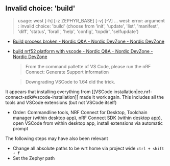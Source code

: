 
## Invalid choice: 'build'

> usage: west [-h] [-z ZEPHYR_BASE] [-v] [-V] <command> ...
> west: error: argument <command>: invalid choice: 'build' (choose from 'init', 'update', 'list', 'manifest', 'diff', 'status', 'forall', 'help', 'config', 'topdir', 'selfupdate')

- [Build process broken - Nordic Q&amp;A - Nordic DevZone - Nordic DevZone](https://devzone.nordicsemi.com/f/nordic-q-a/81353/build-process-broken)

- [build nrf52 platform with vscode - Nordic Q&amp;A - Nordic DevZone - Nordic DevZone](https://devzone.nordicsemi.com/f/nordic-q-a/85508/build-nrf52-platform-with-vscode/356621#356621)

  > From the command pallette of VS Code, please run the nRF Connect: Generate Support information

  > Downgrading VSCode to 1.64 did the trick.

It appears that installing everything from [[VSCode installation|ee.nrf-connect-sdk#vscode-installation]] made it work again. This includes all the tools and VSCode extensions (but not VSCode itself)

- Order: Commandline tools, NRF Connect for Desktop, Toolchain manager (within desktop app), nRF Connect SDK (within desktop app), open VSCode from within desktop app, install extensions via automatic prompt

The following steps may have also been relevant

- Change all absolute paths to be wrt home via project wide `ctrl + shift + f`
- Set the Zephyr path
